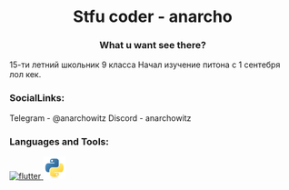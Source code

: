 <h1 align="center">Stfu coder - anarcho</h1>
<h3 align="center">What u want see there?</h3>

15-ти летний школьник 9 класса
Начал изучение питона с 1 сентебря лол кек.

<h3 align="left">SocialLinks:</h3>
Telegram - @anarchowitz
Discord - anarchowitz
<p align="left">
</p>
<h3 align="left">Languages and Tools:</h3>
<p align="left"> <a href="https://flutter.dev" target="_blank" rel="noreferrer"> <img src="https://www.vectorlogo.zone/logos/flutterio/flutterio-icon.svg" alt="flutter" width="40" height="40"/> </a> <a href="https://www.python.org" target="_blank" rel="noreferrer"> <img src="https://raw.githubusercontent.com/devicons/devicon/master/icons/python/python-original.svg" alt="python" width="40" height="40"/> </a> </p>
